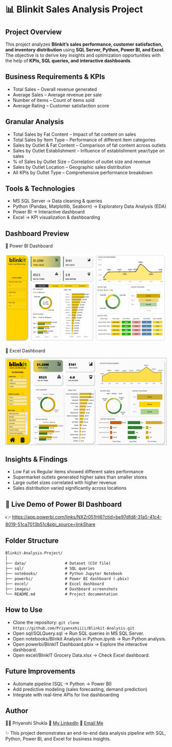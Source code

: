 # 📊 Blinkit Sales Analysis Project

## Project Overview
This project analyzes **Blinkit’s sales performance, customer satisfaction, and inventory distribution** using **SQL Server, Python, Power BI, and Excel**.
The objective is to derive key insights and optimization opportunities with the help of **KPIs, SQL queries, and interactive dashboards**.

## Business Requirements & KPIs
- Total Sales – Overall revenue generated
- Average Sales – Average revenue per sale
- Number of Items – Count of items sold
- Average Rating – Customer satisfaction score

## Granular Analysis
- Total Sales by Fat Content – Impact of fat content on sales
- Total Sales by Item Type – Performance of different item categories
- Sales by Outlet & Fat Content – Comparison of fat content across outlets
- Sales by Outlet Establishment – Influence of establishment year/type on sales
- % of Sales by Outlet Size – Correlation of outlet size and revenue
- Sales by Outlet Location – Geographic sales distribution
- All KPIs by Outlet Type – Comprehensive performance breakdown

## Tools & Technologies
- MS SQL Server → Data cleaning & queries
- Python (Pandas, Matplotlib, Seaborn) → Exploratory Data Analysis (EDA)
- Power BI → Interactive dashboard
- Excel → KPI visualization & dashboarding

## Dashboard Preview
📌 Power BI Dashboard
<p align="center"> <img src="powerbi/blinkit powerbi.png" width="700"/> </p>
📌 Excel Dashboard
<p align="center"> <img src="excel/blinkit excel.png" width="700"/> </p>

## Insights & Findings
- Low Fat vs Regular items showed different sales performance
- Supermarket outlets generated higher sales than smaller stores
- Large outlet sizes correlated with higher revenue
- Sales distribution varied significantly across locations

## 🚀 Live Demo of Power BI Dashboard
👉 https://app.powerbi.com/links/NXZr051Hj6?ctid=be97dfd8-31a5-41c4-8019-51ca7013b51c&pbi_source=linkShare

## Folder Structure
```
Blinkit-Analysis-Project/
│
├── data/                 # Dataset (CSV file)
├── sql/                  # SQL queries
├── notebooks/            # Python Jupyter Notebook
├── powerbi/              # Power BI dashboard (.pbix)
├── excel/                # Excel dashboard
├── images/               # Dashboard screenshots
└── README.md             # Project documentation
```

## How to Use
- Clone the repository:
```git clone https://github.com/Priyanxxhiiii/Blinkit-Analysis.git```
- Open sql/SQLQuery.sql → Run SQL queries in MS SQL Server.
- Open notebooks/Blinkit Analysis in Python.ipynb → Run Python analysis.
- Open powerbi/BlinkIT Dashboard.pbix → Explore the interactive dashboard.
- Open excel/BlinkIT Grocery Data.xlsx → Check Excel dashboard.

## Future Improvements
- Automate pipeline (SQL → Python → Power BI)
- Add predictive modeling (sales forecasting, demand prediction)
- Integrate with real-time APIs for live dashboarding

## Author
👩‍💻 Priyanshi Shukla
🔗 [My LinkedIn](https://www.linkedin.com/in/priyanshi-shukla)
📧 [Email Me](mailto:priyanshishukla250604@gmail.com)

✨ This project demonstrates an end-to-end data analysis pipeline with SQL, Python, Power BI, and Excel for business insights.
